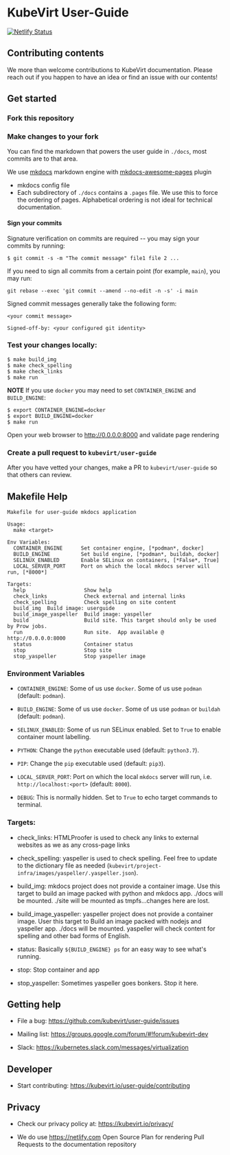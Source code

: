 # KubeVirt User-Guide

[![Netlify Status](https://api.netlify.com/api/v1/badges/2430a4f6-4a28-4e60-853d-f0cc395e13bb/deploy-status)](https://app.netlify.com/sites/kubevirt-user-guide/deploys)

## Contributing contents

We more than welcome contributions to KubeVirt documentation. Please reach out if you happen to have an idea or find an issue with our contents!

## Get started

### Fork this repository

### Make changes to your fork

You can find the markdown that powers the user guide in `./docs`, most commits are to that area.

We use [mkdocs](https://www.mkdocs.org/) markdown engine with [mkdocs-awesome-pages](https://github.com/lukasgeiter/mkdocs-awesome-pages-plugin/) plugin
  - mkdocs config file
  - Each subdirectory of `./docs` contains a `.pages` file.  We use this to force the ordering of pages.  Alphabetical ordering is not ideal for technical documentation.

#### Sign your commits

Signature verification on commits are required -- you may sign your commits by running:

```console
$ git commit -s -m "The commit message" file1 file 2 ...
```

If you need to sign all commits from a certain point (for example, `main`), you may run:

```console
git rebase --exec 'git commit --amend --no-edit -n -s' -i main
```

Signed commit messages generally take the following form:

```
<your commit message>

Signed-off-by: <your configured git identity>
```


### Test your changes locally:

```console
$ make build_img
$ make check_spelling
$ make check_links
$ make run
```

**NOTE** If you use `docker` you may need to set `CONTAINER_ENGINE` and `BUILD_ENGINE`:

```console
$ export CONTAINER_ENGINE=docker
$ export BUILD_ENGINE=docker
$ make run
```

<!-- markdown-link-check-disable -->
Open your web browser to http://0.0.0.0:8000 and validate page rendering
<!-- markdown-link-check-enable -->

### Create a pull request to `kubevirt/user-guide`

After you have vetted your changes, make a PR to `kubevirt/user-guide` so that others can review.

## Makefile Help

```console
Makefile for user-guide mkdocs application

Usage:
  make <target>

Env Variables:
  CONTAINER_ENGINE      Set container engine, [*podman*, docker]
  BUILD_ENGINE          Set build engine, [*podman*, buildah, docker]
  SELINUX_ENABLED       Enable SELinux on containers, [*False*, True]
  LOCAL_SERVER_PORT     Port on which the local mkdocs server will run, [*8000*]

Targets:
  help                   Show help
  check_links            Check external and internal links
  check_spelling         Check spelling on site content
  build_img  Build image: userguide
  build_image_yaspeller  Build image: yaspeller
  build                  Build site. This target should only be used by Prow jobs.
  run                    Run site.  App available @ http://0.0.0.0:8000
  status                 Container status
  stop                   Stop site
  stop_yaspeller         Stop yaspeller image
```

### Environment Variables

* `CONTAINER_ENGINE`: Some of us use `docker`. Some of us use `podman` (default: `podman`).

* `BUILD_ENGINE`: Some of us use `docker`. Some of us use `podman` or `buildah` (default: `podman`).

* `SELINUX_ENABLED`: Some of us run SELinux enabled. Set to `True` to enable container mount labelling.

* `PYTHON`: Change the `python` executable used (default: `python3.7`).

* `PIP`: Change the `pip` executable used (default: `pip3`).

* `LOCAL_SERVER_PORT`: Port on which the local `mkdocs` server will run, i.e. `http://localhost:<port>` (default: `8000`).

* `DEBUG`: This is normally hidden. Set to `True` to echo target commands to terminal.

### Targets:

* check_links: HTMLProofer is used to check any links to external websites as we as any cross-page links

* check_spelling: yaspeller is used to check spelling.  Feel free to update to the dictionary file as needed (`kubevirt/project-infra/images/yaspeller/.yaspeller.json`).

* build_img: mkdocs project does not provide a container image.  Use this target to build an image packed with python and mkdocs app.  ./docs will be mounted.  ./site will be mounted as tmpfs...changes here are lost.

* build_image_yaspeller: yaspeller project does not provide a container image.  User this target to Build an image packed with nodejs and yaspeller app.  ./docs will be mounted.  yaspeller will check content for spelling and other bad forms of English.

* status: Basically `${BUILD_ENGINE} ps` for an easy way to see what's running.

* stop: Stop container and app

* stop_yaspeller: Sometimes yaspeller goes bonkers.  Stop it here.

## Getting help

- File a bug: <https://github.com/kubevirt/user-guide/issues>

- Mailing list: <https://groups.google.com/forum/#!forum/kubevirt-dev>

- Slack: <https://kubernetes.slack.com/messages/virtualization>

## Developer

- Start contributing: <https://kubevirt.io/user-guide/contributing>

## Privacy

- Check our privacy policy at: <https://kubevirt.io/privacy/>

- We do use <https://netlify.com> Open Source Plan for rendering Pull Requests to the documentation repository
